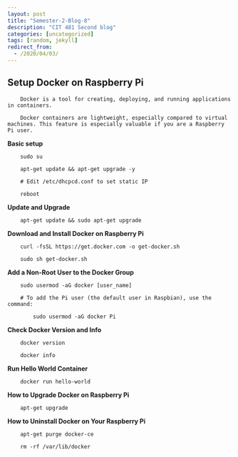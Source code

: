 ```yaml
---
layout: post
title: "Semester-2-Blog-8"
description: "CIT 481 Second blog"
categories: [uncategorized]
tags: [random, jekyll]
redirect_from:
  - /2020/04/03/
---
```


## Setup Docker on Raspberry Pi

        Docker is a tool for creating, deploying, and running applications in containers. 

        Docker containers are lightweight, especially compared to virtual machines. This feature is especially valuable if you are a Raspberry Pi user.
        
  __Basic setup__

        sudo su

        apt-get update && apt-get upgrade -y

        # Edit /etc/dhcpcd.conf to set static IP

        reboot

  __Update and Upgrade__

        apt-get update && sudo apt-get upgrade

  __Download and Install Docker on Raspberry Pi__

        curl -fsSL https://get.docker.com -o get-docker.sh

        sudo sh get-docker.sh

  __Add a Non-Root User to the Docker Group__

        sudo usermod -aG docker [user_name]

        # To add the Pi user (the default user in Raspbian), use the command:

            sudo usermod -aG docker Pi

  __Check Docker Version and Info__

        docker version

        docker info

  __Run Hello World Container__

        docker run hello-world

  __How to Upgrade Docker on Raspberry Pi__

        apt-get upgrade

  __How to Uninstall Docker on Your Raspberry Pi__

        apt-get purge docker-ce

        rm -rf /var/lib/docker